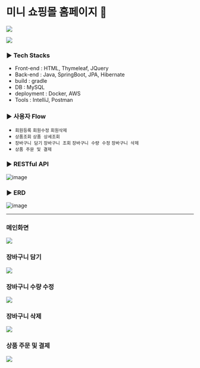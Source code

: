 # 미니 쇼핑몰 홈페이지 👒

![](https://velog.velcdn.com/images/gangintheremark/post/cf7c2740-7e51-4b93-8aac-a21a0e382f52/image.gif)

<a href="https://velog.io/@gangintheremark/series/Mini-ShoppingMall" target="_blank"><img src="https://img.shields.io/badge/velog-20C997?style=for-the-badge&logo=velog&logoColor=white"></a>

### ▶ Tech Stacks

- Front-end : HTML, Thymeleaf, JQuery <br>
- Back-end : Java, SpringBoot, JPA, Hibernate <br>
- build : gradle  <br>
- DB : MySQL  <br>
- deployment : Docker, AWS  <br>
- Tools : IntelliJ, Postman   <br>

### ▶ 사용자 Flow
- `회원등록` `회원수정` `회원삭제`
- `상품조회` `상품 상세조회`
- `장바구니 담기` `장바구니 조회` `장바구니 수량 수정` `장바구니 삭제`
- `상품 주문 및 결제` 
 

### ▶ RESTful API
![image](https://github.com/gangintheremark/mini-ShoppingMall/assets/81904943/3747e3fc-e8ac-4fb7-9945-6210ded66414)


### ▶ ERD
![image](https://github.com/gangintheremark/mini-ShoppingMall/assets/81904943/01e0e94d-14a1-4408-9996-972cf03f63b8)


---

### 메인화면

![](https://velog.velcdn.com/images/gangintheremark/post/070b7c8c-cfc4-466a-b7d9-31bc6d4628c4/image.gif)

### 장바구니 담기

![](https://velog.velcdn.com/images/gangintheremark/post/73081706-d658-4e15-9d7c-9b03126a054c/image.gif)

### 장바구니 수량 수정
![](https://velog.velcdn.com/images/gangintheremark/post/7d9e314f-b190-4096-8aa7-323c3a52c6e7/image.gif)

### 장바구니 삭제
![](https://velog.velcdn.com/images/gangintheremark/post/f7f4af68-116d-4b72-8c97-2a6d952d0cdb/image.gif)

### 상품 주문 및 결제
![](https://velog.velcdn.com/images/gangintheremark/post/685bf034-3998-418e-9395-533f324910f4/image.gif)


